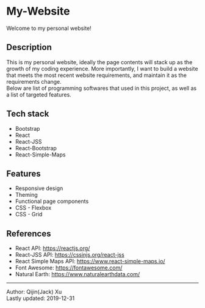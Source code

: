 # My-Website
Welcome to my personal website!

## Description
This is my personal website, ideally the page contents will stack up as the growth of my coding experience. More importantly, I want to build a website that meets the most recent website requirements, and maintain it as the requirements change.\
Below are list of programming softwares that used in this project, as well as a list of targeted features.

## Tech stack
- Bootstrap
- React
- React-JSS
- React-Bootstrap
- React-Simple-Maps

## Features
- Responsive design
- Theming
- Functional page components
- CSS - Flexbox
- CSS - Grid

## References
- React API: https://reactjs.org/
- React-JSS API: https://cssinjs.org/react-jss
- React Simple Maps API: https://www.react-simple-maps.io/
- Font Awesome: https://fontawesome.com/
- Natural Earth: https://www.naturalearthdata.com/

---
Author: Qijin(Jack) Xu\
Lastly updated: 2019-12-31